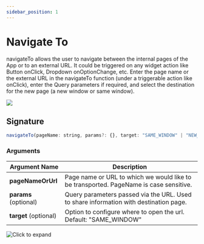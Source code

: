```yaml
---
sidebar_position: 1
---
```

# Navigate To



navigateTo allows the user to navigate between the internal pages of the App or to an external URL. It could be triggered on any widget action like Button onClick, Dropdown onOptionChange, etc. Enter the page name or the external URL in the navigateTo function (under a triggerable action like onClick), enter the Query parameters if required, and select the destination for the new page (a new window or same window).

![](/img/nav.gif)

## Signature

```javascript
navigateTo(pageName: string, params?: {}, target: "SAME_WINDOW" | "NEW_WINDOW") -> Promise
```

### Arguments

| **Argument Name**     | **Description**                                                                        |
| --------------------- | -------------------------------------------------------------------------------------- |
| **pageNameOrUrl**     | Page name or URL to which we would like to be transported. PageName is case sensitive. |
| **params** (optional) | Query parameters passed via the URL. Used to share information with destination page.  |
| **target** (optional) | Option to configure where to open the url. Default: "SAME\_WINDOW"                     |

![Click to expand](/img/navigateTo.gif)
